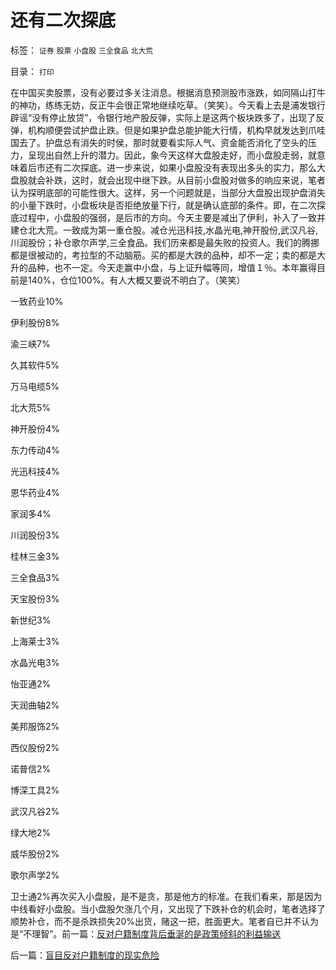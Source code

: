 # 还有二次探底

标签： `证券` `股票` `小盘股` `三全食品` `北大荒` 

目录： `打印`

在中国买卖股票，没有必要过多关注消息。根据消息预测股市涨跌，如同隔山打牛的神功，练练无妨，反正牛会很正常地继续吃草。（笑笑）。今天看上去是浦发银行辟谣“没有停止放贷”，令银行地产股反弹，实际上是这两个板块跌多了，出现了反弹，机构顺便尝试护盘止跌。但是如果护盘总能护能大行情，机构早就发达到爪哇国去了。护盘总有消失的时侯，那时就要看实际人气、资金能否消化了空头的压力，呈现出自然上升的潜力。因此，象今天这样大盘股走好，而小盘股走弱，就意味着后市还有二次探底。进一步来说，如果小盘股没有表现出多头的实力，那么大盘股就会补跌，这时，就会出现中继下跌。从目前小盘股对做多的响应来说，笔者认为探明底部的可能性很大。这样，另一个问题就是，当部分大盘股出现护盘消失的小量下跌时，小盘板块是否拒绝放量下行，就是确认底部的条件。即，在二次探底过程中，小盘股的强弱，是后市的方向。今天主要是减出了伊利，补入了一致并建仓北大荒。一致成为第一重仓股。减仓光迅科技,水晶光电,神开股份,武汉凡谷,川润股份；补仓歌尔声学,三全食品。我们历来都是最失败的投资人。我们的腾挪都是很被动的，考拉型的不动脑筋。买的都是大跌的品种，却不一定；卖的都是大升的品种，也不一定。今天走赢中小盘，与上证升幅等同，增值１％。本年赢得目前是140%，仓位100%。有人大概又要说不明白了。（笑笑）

一致药业10%

伊利股份8%

渝三峡7%

久其软件5%

万马电缆5%

北大荒5%

神开股份4%

东力传动4%

光迅科技4%

恩华药业4%

家润多4%

川润股份3%

桂林三金3%

三全食品3%

天宝股份3%

新世纪3%

上海莱士3%

水晶光电3%

怡亚通2%

天润曲轴2%

美邦服饰2%

西仪股份2%

诺普信2%

博深工具2%

武汉凡谷2%

绿大地2%

威华股份2%

歌尔声学2%

卫士通2%再次买入小盘股，是不是贪，那是他方的标准。在我们看来，那是因为中线看好小盘股。当小盘股欠涨几个月，又出现了下跌补仓的机会时，笔者选择了顺势补仓，而不是杀跌损失20%出货，赌这一把，胜面更大。笔者自已并不认为是“不理智”。前一篇：[反对户籍制度背后垂涎的是政策倾斜的利益输送](../../../2009/9/2/反对户籍制度背后垂涎的是政策倾斜的利益输送.md)

后一篇：[盲目反对户籍制度的现实危险](../../../2009/9/2/盲目反对户籍制度的现实危险.md)